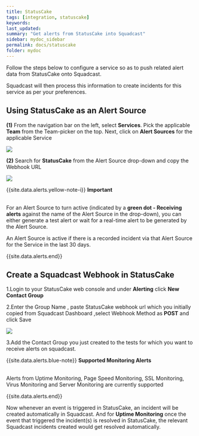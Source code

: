 ```yaml
---
title: StatusCake
tags: [integration, statuscake]
keywords: 
last_updated: 
summary: "Get alerts from StatusCake into Squadcast"
sidebar: mydoc_sidebar
permalink: docs/statuscake
folder: mydoc
---
```


Follow the steps below to configure a service so as to push related alert data from StatusCake onto Squadcast.

Squadcast will then process this information to create incidents for this service as per your preferences.

## Using StatusCake as an Alert Source

**(1)** From the navigation bar on the left, select **Services**. Pick the applicable **Team** from the Team-picker on the top. Next, click on **Alert Sources** for the applicable Service

![](images/alert_source_1.png)

**(2)** Search for **StatusCake** from the Alert Source drop-down and copy the Webhook URL

![](images/statuscake_1.png)

{{site.data.alerts.yellow-note-i}}
<b>Important</b><br/><br/>
<p>For an Alert Source to turn active (indicated by a <b>green dot - Receiving alerts</b> against the name of the Alert Source in the drop-down), you can either generate a test alert or wait for a real-time alert to be generated by the Alert Source.</p>
<p>An Alert Source is active if there is a recorded incident via that Alert Source for the Service in the last 30 days.</p>
{{site.data.alerts.end}}

## Create a Squadcast Webhook in StatusCake

1.Login to your StatusCake web console and under **Alerting** click **New Contact Group**

2.Enter the Group Name , paste StatusCake webhook url which you initially copied from Squadcast Dashboard ,select Webhook Method as **POST** and click Save

![](images/statuscake_2.png)

3.Add the Contact Group you just created to the tests for which you want to receive alerts on squadcast.

{{site.data.alerts.blue-note}}
<b>Supported Monitoring Alerts</b>
<br/><br/><p>Alerts from Uptime Monitoring, Page Speed Monitoring, SSL Monitoring, Virus Monitoring and Server Monitoring are currently supported</p>
{{site.data.alerts.end}}

Now whenever an event is triggered in StatusCake, an incident will be created automatically in Squadcast. And for **Uptime Monitoring** once the event that triggered the incident(s) is resolved in StatusCake, the relevant Squadcast incidents created would get resolved automatically.